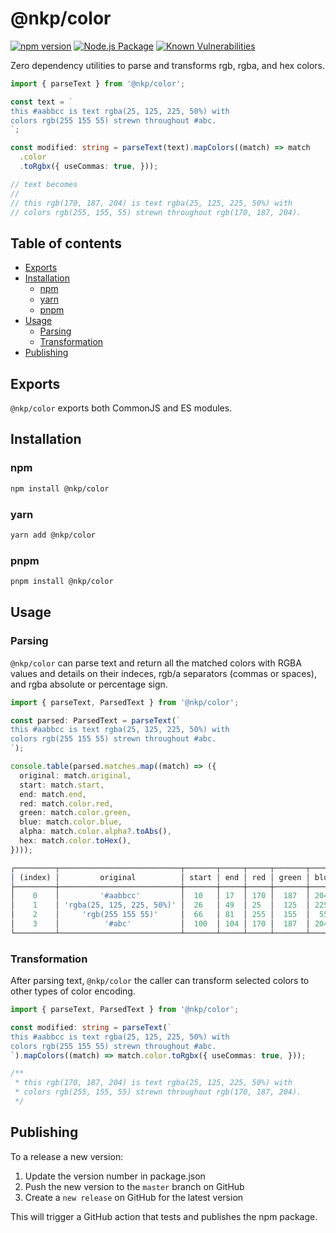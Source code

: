 # @nkp/color

[![npm version](https://badge.fury.io/js/%40nkp%2Fcolor.svg)](https://www.npmjs.com/package/@nkp/color)
[![Node.js Package](https://github.com/nickkelly1/nkp-color/actions/workflows/release.yml/badge.svg)](https://github.com/nickkelly1/nkp-color/actions/workflows/release.yml)
[![Known Vulnerabilities](https://snyk.io/test/github/nickkelly1/nkp-color/badge.svg)](https://snyk.io/test/github/nickkelly1/nkp-color)

Zero dependency utilities to parse and transforms rgb, rgba, and hex colors.

```ts
import { parseText } from '@nkp/color';

const text = `
this #aabbcc is text rgba(25, 125, 225, 50%) with
colors rgb(255 155 55) strewn throughout #abc.
`;

const modified: string = parseText(text).mapColors((match) => match
  .color
  .toRgbx({ useCommas: true, }));

// text becomes
//
// this rgb(170, 187, 204) is text rgba(25, 125, 225, 50%) with
// colors rgb(255, 155, 55) strewn throughout rgb(170, 187, 204).
```

## Table of contents

- [Exports](#exports)
- [Installation](#installation)
  - [npm](#npm)
  - [yarn](#yarn)
  - [pnpm](#pnpm)
- [Usage](#usage)
  - [Parsing](#parsing)
  - [Transformation](#transformation)
- [Publishing](#publishing)

## Exports

`@nkp/color` exports both CommonJS and ES modules.


## Installation

### npm

```sh
npm install @nkp/color
```

### yarn

```sh
yarn add @nkp/color
```

### pnpm

```sh
pnpm install @nkp/color
```

## Usage

### Parsing

`@nkp/color` can parse text and return all the matched colors with RGBA values and details on their indeces, rgb/a separators (commas or spaces), and rgba absolute or percentage sign.

```ts
import { parseText, ParsedText } from '@nkp/color';

const parsed: ParsedText = parseText(`
this #aabbcc is text rgba(25, 125, 225, 50%) with
colors rgb(255 155 55) strewn throughout #abc.
`);

console.table(parsed.matches.map((match) => ({
  original: match.original,
  start: match.start,
  end: match.end,
  red: match.color.red,
  green: match.color.green,
  blue: match.color.blue,
  alpha: match.color.alpha?.toAbs(),
  hex: match.color.toHex(),
})));

┌─────────┬───────────────────────────┬───────┬─────┬─────┬───────┬──────┬───────────┬─────────────┐
│ (index) │         original          │ start │ end │ red │ green │ blue │   alpha   │     hex     │
├─────────┼───────────────────────────┼───────┼─────┼─────┼───────┼──────┼───────────┼─────────────┤
│    0    │         '#aabbcc'         │  10   │ 17  │ 170 │  187  │ 204  │ undefined │  '#aabbcc'  │
│    1    │ 'rgba(25, 125, 225, 50%)' │  26   │ 49  │ 25  │  125  │ 225  │    0.5    │ '#197de180' │
│    2    │     'rgb(255 155 55)'     │  66   │ 81  │ 255 │  155  │  55  │ undefined │  '#ff9b37'  │
│    3    │          '#abc'           │  100  │ 104 │ 170 │  187  │ 204  │ undefined │  '#aabbcc'  │
└─────────┴───────────────────────────┴───────┴─────┴─────┴───────┴──────┴───────────┴─────────────┘
```

### Transformation

After parsing text, `@nkp/color` the caller can transform selected colors to other types of color encoding.

```ts
import { parseText, ParsedText } from '@nkp/color';

const modified: string = parseText(`
this #aabbcc is text rgba(25, 125, 225, 50%) with
colors rgb(255 155 55) strewn throughout #abc.
`).mapColors((match) => match.color.toRgbx({ useCommas: true, }));

/**
 * this rgb(170, 187, 204) is text rgba(25, 125, 225, 50%) with
 * colors rgb(255, 155, 55) strewn throughout rgb(170, 187, 204).
 */
```

## Publishing

To a release a new version:

1. Update the version number in package.json
2. Push the new version to the `master` branch on GitHub
3. Create a `new release` on GitHub for the latest version

This will trigger a GitHub action that tests and publishes the npm package.
